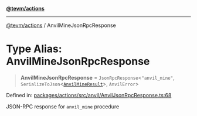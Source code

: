 [**@tevm/actions**](../README.md)

***

[@tevm/actions](../globals.md) / AnvilMineJsonRpcResponse

# Type Alias: AnvilMineJsonRpcResponse

> **AnvilMineJsonRpcResponse** = `JsonRpcResponse`\<`"anvil_mine"`, `SerializeToJson`\<[`AnvilMineResult`](AnvilMineResult.md)\>, `AnvilError`\>

Defined in: [packages/actions/src/anvil/AnvilJsonRpcResponse.ts:68](https://github.com/evmts/tevm-monorepo/blob/main/packages/actions/src/anvil/AnvilJsonRpcResponse.ts#L68)

JSON-RPC response for `anvil_mine` procedure
